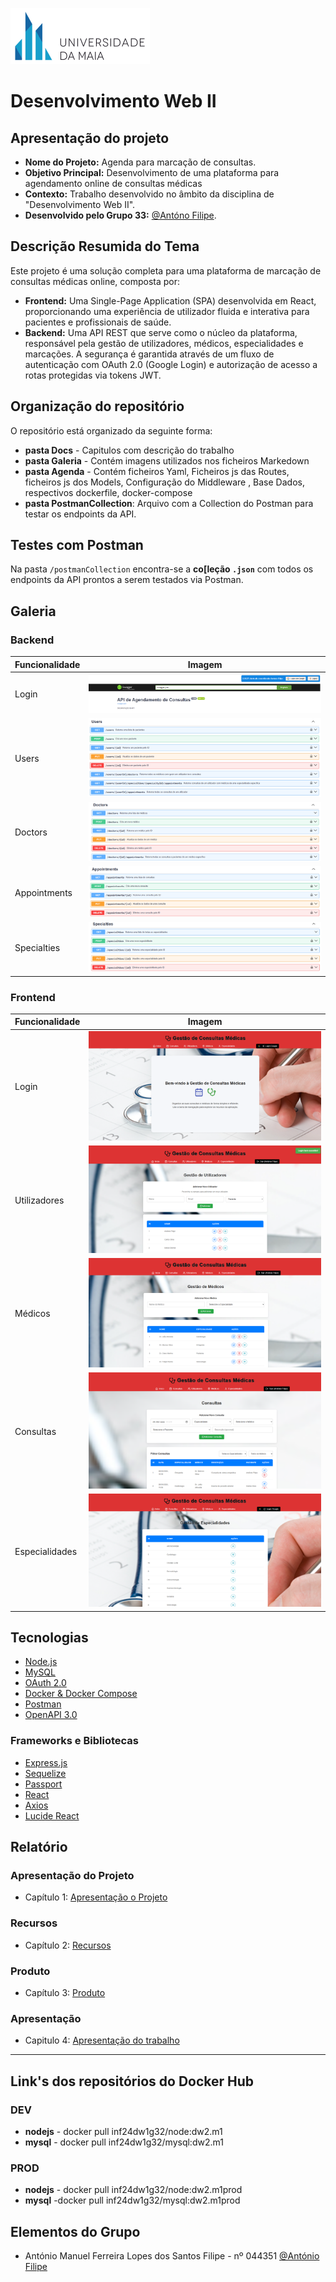 
![UMAIA|Logo](/galeria/umaia.png)

# **Desenvolvimento Web II**
## Apresentação do projeto

- **Nome do Projeto:** Agenda para marcação de consultas.
- **Objetivo Principal:** Desenvolvimento de uma plataforma para agendamento online de consultas médicas
- **Contexto:** Trabalho desenvolvido no âmbito da disciplina de "Desenvolvimento Web II".
- **Desenvolvido pelo Grupo 33:** [@Antóno Filipe](https://github.com/AmFilipe).

## Descrição Resumida do Tema

Este projeto é uma solução completa para uma plataforma de marcação de consultas médicas online, composta por:

- **Frontend:** Uma Single-Page Application (SPA) desenvolvida em React, proporcionando uma experiência de utilizador fluida e interativa para pacientes e profissionais de saúde.
- **Backend:** Uma API REST que serve como o núcleo da plataforma, responsável pela gestão de utilizadores, médicos, especialidades e marcações. A segurança é garantida através de um fluxo de autenticação com OAuth 2.0 (Google Login) e autorização de acesso a rotas protegidas via tokens JWT.

## Organização do repositório

O repositório está organizado da seguinte forma:
- **pasta Docs** - Capitulos com descrição do trabalho
- **pasta Galeria** - Contém imagens utilizados nos ficheiros Markedown
- **pasta Agenda** - Contém ficheiros Yaml, Ficheiros js das Routes, ficheiros js dos Models, Configuração do Middleware , Base Dados, respectivos dockerfile, docker-compose
- **pasta PostmanCollection**: Arquivo com a Collection do Postman para testar os endpoints da API.


## Testes com Postman

Na pasta `/postmanCollection` encontra-se a **co[leção `.json`** com todos os endpoints da API prontos a serem testados via Postman.

## Galeria

### Backend
| Funcionalidade | Imagem |
| --- | ----------- |
| Login |  ![Login](/galeria/login1.png) |
| Users |  ![Users](/galeria/users.png) |
| Doctors |  ![Doctors](/galeria/doctors.png) |
| Appointments |  ![Appointments](/galeria/appointments.png) |
| Specialties |  ![Specialties](/galeria/specialties.png) |

### Frontend
| Funcionalidade | Imagem |
| --- | ----------- |
| Login |  ![Login](/galeria/frontend_login.png) |
| Utilizadores |  ![Users](/galeria/frontend_utilizadores.png) |
| Médicos |  ![Doctors](/galeria/frontend_medicos.png) |
| Consultas |  ![Appointments](/galeria/frontend_consultas.png) |
| Especialidades |  ![Specialties](/galeria/frontend_especialidades.png) |

## Tecnologias

- [Node.js](https://nodejs.org/)
- [MySQL](https://www.mysql.com/)
- [OAuth 2.0](https://oauth.net/2/)
- [Docker & Docker Compose](https://www.docker.com/)
- [Postman](https://www.postman.com/)
- [OpenAPI 3.0](https://swagger.io/specification/)

### Frameworks e Bibliotecas

- [Express.js](https://expressjs.com/)
- [Sequelize](https://sequelize.org/)
- [Passport](https://www.passportjs.org/concepts/authentication/strategies/)
- [React](https://react.dev/)
- [Axios](https://axios-http.com/docs/intro)
- [Lucide React](https://lucide.dev/guide/packages/lucide-react)

## Relatório

### Apresentação do Projeto
* Capítulo 1: [Apresentação o Projeto](docs/c1.md)

### Recursos
* Capítulo 2: [Recursos](docs/c2.md)

### Produto
* Capítulo 3: [Produto](docs/c3.md)

### Apresentação
* Capitulo 4: [Apresentação do trabalho](docs/c4.md)
---
## Link's dos repositórios do Docker Hub

### DEV
- **nodejs** - docker pull inf24dw1g32/node:dw2.m1
- **mysql** - docker pull inf24dw1g32/mysql:dw2.m1

### PROD
- **nodejs** - docker pull inf24dw1g32/node:dw2.m1prod
- **mysql** -docker pull inf24dw1g32/mysql:dw2.m1prod


## Elementos do Grupo
- António Manuel Ferreira Lopes dos Santos Filipe - nº 044351  [@António Filipe](https://github.com/@AmFilipe)
